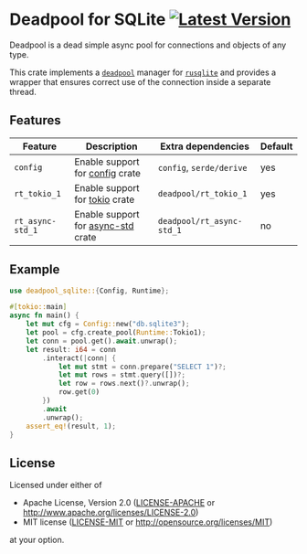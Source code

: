 # Deadpool for SQLite [![Latest Version](https://img.shields.io/crates/v/deadpool-sqlite.svg)](https://crates.io/crates/deadpool-sqlite)

Deadpool is a dead simple async pool for connections and objects
of any type.

This crate implements a [`deadpool`](https://crates.io/crates/deadpool)
manager for [`rusqlite`](https://crates.io/crates/rusqlite)
and provides a wrapper that ensures correct use of the connection
inside a separate thread.

## Features

| Feature | Description | Extra dependencies | Default |
| ------- | ----------- | ------------------ | ------- |
| `config` | Enable support for [config](https://crates.io/crates/config) crate | `config`, `serde/derive` | yes |
| `rt_tokio_1` | Enable support for [tokio](https://crates.io/crates/tokio) crate | `deadpool/rt_tokio_1` | yes |
| `rt_async-std_1` | Enable support for [async-std](https://crates.io/crates/config) crate | `deadpool/rt_async-std_1` | no |

## Example

```rust
use deadpool_sqlite::{Config, Runtime};

#[tokio::main]
async fn main() {
    let mut cfg = Config::new("db.sqlite3");
    let pool = cfg.create_pool(Runtime::Tokio1);
    let conn = pool.get().await.unwrap();
    let result: i64 = conn
        .interact(|conn| {
            let mut stmt = conn.prepare("SELECT 1")?;
            let mut rows = stmt.query([])?;
            let row = rows.next()?.unwrap();
            row.get(0)
        })
        .await
        .unwrap();
    assert_eq!(result, 1);
}
```

## License

Licensed under either of

- Apache License, Version 2.0 ([LICENSE-APACHE](LICENSE-APACHE) or <http://www.apache.org/licenses/LICENSE-2.0>)
- MIT license ([LICENSE-MIT](LICENSE-MIT) or <http://opensource.org/licenses/MIT>)

at your option.
